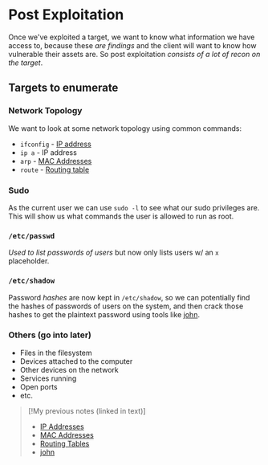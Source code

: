 
# Post Exploitation
Once we've exploited a target, we want to know what information we have access to, because these *are findings* and the client will want to know how vulnerable their assets are. So post exploitation *consists of a lot of recon on the target*.
## Targets to enumerate
### Network Topology
We want to look at some network topology using common commands:
- `ifconfig` - [IP address](/networking/OSI/IP-addresses.md)
- `ip a` - IP address
- `arp` - [MAC Addresses](/networking/OSI/MAC-addresses.md)
- `route` - [Routing table](/networking/routing/routing-table.md)
### Sudo
As the current user we can use `sudo -l` to see what our sudo privileges are. This will show us what commands the user is allowed to run as root.
### `/etc/passwd`
*Used to list passwords of users* but now only lists users w/ an `x` placeholder.
### `/etc/shadow`
Password *hashes* are now kept in `/etc/shadow`, so we can potentially find the hashes of passwords of users on the system, and then crack those hashes to get the plaintext password using tools like [john](/cybersecurity/tools/john.md).
### Others (go into later)
- Files in the filesystem
- Devices attached to the computer
- Other devices on the network
- Services running
- Open ports
- etc.

> [!My previous notes (linked in text)]
> - [IP Addresses](https://github.com/TrshPuppy/obsidian-notes/blob/main//networking/OSI/IP-addresses.md)
> - [MAC Addresses](https://github.com/TrshPuppy/obsidian-notes/blob/main/networking/OSI/MAC-addresses.md)
> - [Routing Tables](https://github.com/TrshPuppy/obsidian-notes/blob/main/networking/routing/routing-table.md)
> - [john](https://github.com/TrshPuppy/obsidian-notes/blob/main/cybersecurity/tools/john.md)


